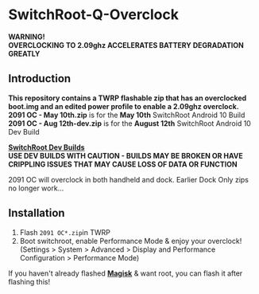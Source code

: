 # SwitchRoot-Q-Overclock
**WARNING!**<br />
**OVERCLOCKING TO 2.09ghz ACCELERATES BATTERY DEGRADATION GREATLY**

## Introduction
**This repository contains a TWRP flashable zip that has an overclocked boot.img and an edited power profile to enable a 2.09ghz overclock.**<br />
**2091 OC - May 10th.zip** is for the **May 10th** SwitchRoot Android 10 Build<br />
**2091 OC - Aug 12th-dev.zip** is for the **August 12th** SwitchRoot Android 10 Dev Build<br />

[**SwitchRoot Dev Builds**](https://gitlab.com/switchroot/android/manifest/-/pipelines?scope=finished&page=1)<br />
**USE DEV BUILDS WITH CAUTION - BUILDS MAY BE BROKEN OR HAVE CRIPPLING ISSUES THAT MAY CAUSE LOSS OF DATA OR FUNCTION**

2091 OC will overclock in both handheld and dock. Earlier Dock Only zips no longer work...

## Installation
1. Flash `2091 OC*.zip`in TWRP
2. Boot switchroot, enable Performance Mode & enjoy your overclock!
(Settings > System > Advanced > Display and Performance Configuration > Performance Mode)

If you haven't already flashed [**Magisk**](https://github.com/topjohnwu/Magisk/releases) & want root, you can flash it after flashing this!